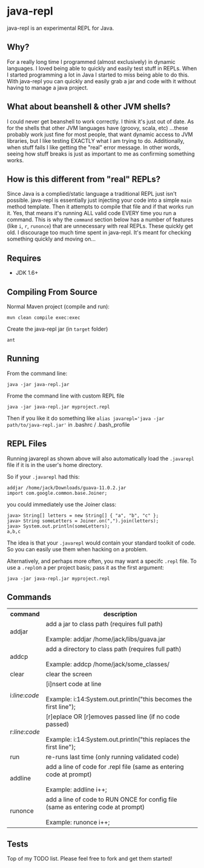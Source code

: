 java-repl
=========

java-repl is an experimental REPL for Java.

Why?
----

For a really long time I programmed (almost exclusively) in dynamic languages. I loved being able to quickly and easily test stuff in REPLs.
When I started programming a lot in Java I started to miss being able to do this. With java-repl you can quickly and easily grab a jar and code with it
without having to manage a java project.

What about beanshell & other JVM shells?
----------------------------------------

I could never get beanshell to work correctly. I think it's just out of date. As for the shells that other JVM languages have (groovy, scala, etc)
...these probably work just fine for most people, that want dynamic access to JVM libraries, but I like testing EXACTLY what I am trying to do. Additionally, when
stuff fails I like getting the "real" error message. In other words, seeing how stuff breaks is just as important to me as confirming something works.


How is this different from "real" REPLs?
----------------------------------------

Since Java is a complied/static language a traditional REPL just isn't possible. java-repl is essentially just injecting your code into a simple `main` method template.
Then it attempts to compile that file and if that works run it. Yes, that means it's running ALL valid code EVERY time you run a command. This is why the `command` section below 
has a number of features (like `i`, `r`, `runonce`) that are unnecessary with real REPLs. These quickly get old. I discourage too much time spent in java-repl. It's meant for checking
something quickly and moving on...


Requires
--------

* JDK 1.6+ 

Compiling From Source
---------------------

Normal Maven project (compile and run):

`mvn clean compile exec:exec`

Create the java-repl jar (in `target` folder)

`ant`


Running
-------

From the command line:

`java -jar java-repl.jar`

Frome the command line with custom REPL file

`java -jar java-repl.jar myproject.repl`

Then if you like it do something like `alias javarepl='java -jar path/to/java-repl.jar'` in .bashrc / .bash_profile


REPL Files
----------

Running javarepl as shown above will also automatically load the `.javarepl` file if it is in the user's home directory.

So if your `.javarepl` had this:
```
addjar /home/jack/Downloads/guava-11.0.2.jar
import com.google.common.base.Joiner;
```

you could immediately use the Joiner class:
```
java> String[] letters = new String[] { "a", "b", "c" };
java> String someLetters = Joiner.on(",").join(letters);
java> System.out.println(someLetters);
a,b,c
```

The idea is that your `.javarepl` would contain your standard toolkit of code. So you can easily use them when hacking on a problem.

Alternatively, and perhaps more often, you may want a specifc `.repl` file. To use a `.repl`on a per project basis; pass it as the first argument:

`java -jar java-repl.jar myproject.repl`

Commands
--------

<table>
  <tr>
    <th>command</th>
    <th>description</th>
  </tr>
  </tr>
  <tr>
    <td>addjar</td>
    <td>
        add a jar to class path (requires full path)
        <br><br>
        Example: addjar /home/jack/libs/guava.jar
    </td>
  </tr>
  <tr>
    <td>addcp</td>
    <td>
      add a directory to class path (requires full path)
      <br><br>
      Example: addcp /home/jack/some_classes/
    </td>
  </tr>
  <tr>
    <td>clear</td>
    <td>clear the screen</td>
  </tr>
  <tr>
    <td>i:<i>line</i>:<i>code</i></td>
    <td>
      [i]nsert code at line
      <br><br>
      Example: i:14:System.out.println("this becomes the first line");
    </td>
  </tr>
  <tr>
    <td>r:<i>line</i>:<i>code</i></td>
    <td>[r]eplace OR [r]emoves passed line (if no code passed)
        <br><br>
        Example: i:14:System.out.println("this replaces the first line");
    </td>
  </tr>
  <tr>
    <td>run</td>
    <td>re-runs last time (only running validated code)</td>
  </tr>
  <tr>
    <td>addline</td>
    <td>add a line of code for .repl file (same as entering code at prompt)
        <br><br>
        Example: addline i++;
    </td>
  </tr>
  <tr>
    <td>runonce</td>
    <td>add a line of code to RUN ONCE for config file (same as entering code at prompt)
        <br><br>
        Example: runonce i++;
    </td>
  </tr>
</table> 

Tests
-----

Top of my TODO list. Please feel free to fork and get them started!